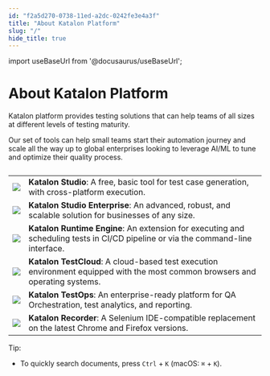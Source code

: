 ```yaml
---
id: "f2a5d270-0738-11ed-a2dc-0242fe3e4a3f"
title: "About Katalon Platform"
slug: "/"
hide_title: true
---
```

import useBaseUrl from '@docusaurus/useBaseUrl';


# <a id="concept-8072" class="anchor_top_offset"/><a id="ariaid-title1" class="anchor_top_offset"/>About Katalon Platform

<p xmlns="http://www.w3.org/1999/xhtml" className="p">Katalon platform provides testing solutions that can help teams of all sizes at different levels of testing maturity.</p> 
<p xmlns="http://www.w3.org/1999/xhtml" className="p">Our set of tools can help small teams start their automation journey and scale all the way up to global enterprises looking to leverage AI/ML to tune and optimize their quality process.</p> 
<div xmlns="http://www.w3.org/1999/xhtml" className="p">
  <table className="table"><caption /><colgroup><col /><col /></colgroup><tbody className="tbody"><tr className><td className="entry"><img className="image" src={useBaseUrl("/f2ad9aa0-0738-11ed-a2dc-0242fe3e4a3f.png")} /></td><td className="entry"><strong className="ph b"><span className="ph">Katalon Studio</span></strong>: A free, basic tool for test case generation, with cross-platform execution.</td></tr><tr className><td className="entry"><img className="image" src={useBaseUrl("/f2b2f1d0-0738-11ed-a2dc-0242fe3e4a3f.png")} /></td><td className="entry"><strong className="ph b"><span className="ph">Katalon Studio Enterprise</span></strong>: An advanced, robust, and scalable solution for businesses of any size.</td></tr><tr className><td className="entry"><img className="image" src={useBaseUrl("/f2b7fae0-0738-11ed-a2dc-0242fe3e4a3f.png")} /></td><td className="entry"><strong className="ph b"><span className="ph">Katalon Runtime Engine</span></strong>: An extension for executing and scheduling tests in CI/CD pipeline or via the command-line interface.</td></tr><tr className><td className="entry"><img className="image" src={useBaseUrl("/f2bd03f0-0738-11ed-a2dc-0242fe3e4a3f.png")} /></td><td className="entry"><strong className="ph b"><span className="ph">Katalon TestCloud</span></strong>: A cloud-based test execution environment equipped with the most common browsers and operating systems.</td></tr><tr className><td className="entry"><img className="image" src={useBaseUrl("/f2c1e5f0-0738-11ed-a2dc-0242fe3e4a3f.png")} /></td><td className="entry"><strong className="ph b"><span className="ph">Katalon TestOps</span></strong>: An enterprise-ready platform for QA Orchestration, test analytics, and reporting.</td></tr><tr className><td className="entry"><img className="image" src={useBaseUrl("/f2c78b40-0738-11ed-a2dc-0242fe3e4a3f.png")} /></td><td className="entry"><strong className="ph b"><span className="ph">Katalon Recorder</span></strong>: A Selenium IDE-compatible replacement on the latest Chrome and Firefox versions.</td></tr></tbody></table>
  <div className="note tip note_tip"><span className="note__title">Tip:</span> <ul className="ul"><li className="li"><p className="p">To  quickly search documents, press <code className="ph codeph">Ctrl</code> + <code className="ph codeph">K</code> (macOS: <code className="ph codeph">⌘</code> + <code className="ph codeph">K</code>).       </p></li></ul></div></div>
